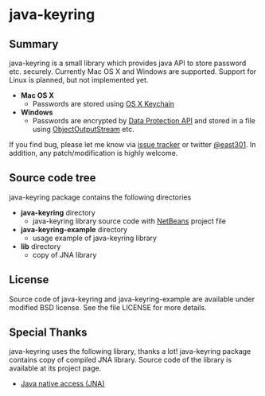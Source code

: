 java-keyring
=============

Summary
-------

java-keyring is a small library which provides java API to store password etc. securely.
Currently Mac OS X and Windows are supported.
Support for Linux is planned, but not implemented yet.

* __Mac OS X__
    * Passwords are stored using [OS X Keychain](http://developer.apple.com/documentation/Security/Conceptual/keychainServConcepts/index.html)
* __Windows__
    * Passwords are encrypted by [Data Protection API](http://msdn.microsoft.com/en-us/library/ms995355.aspx) 
      and stored in a file using [ObjectOutputStream](http://docs.oracle.com/javase/6/docs/api/java/io/ObjectOutputStream.html) etc.

If you find bug, please let me know via [issue tracker](http://bitbucket.org/east301/java-keyring/issues)
or twitter [@east301](http://twitter.com/east301). In addition, any patch/modification is highly welcome.



Source code tree
----------------

java-keyring package contains the following directories

* __java-keyring__ directory
    * java-keyring library source code with [NetBeans](http://netbeans.org) project file
* __java-keyring-example__ directory
    * usage example of java-keyring library
* __lib__ directory
    * copy of JNA library


License
-------

Source code of java-keyring and java-keyring-example are available under modified BSD license. 
See the file LICENSE for more details.


Special Thanks
--------------

java-keyring uses the following library, thanks a lot!
java-keyring package contains copy of compiled JNA library. 
Source code of the library is available at its project page.

* [Java native access (JNA)](https://github.com/twall/jna)
